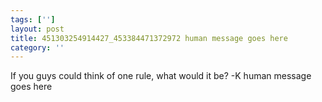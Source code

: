 ```yaml
---
tags: ['']
layout: post
title: 451303254914427_453384471372972 human message goes here
category: ''
---
```

If you guys could think of one rule, what would it be? -K
human message goes here
